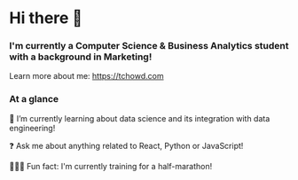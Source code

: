 # Hi there 👋 #

### I'm currently a Computer Science & Business Analytics student with a background in Marketing! ###

Learn more about me: https://tchowd.com

### At a glance ###
🌱 I’m currently learning about data science and its integration with data engineering! 

❓ Ask me about anything related to React, Python or JavaScript!

🏃🏽‍♂️ Fun fact: I'm currently training for a half-marathon!
